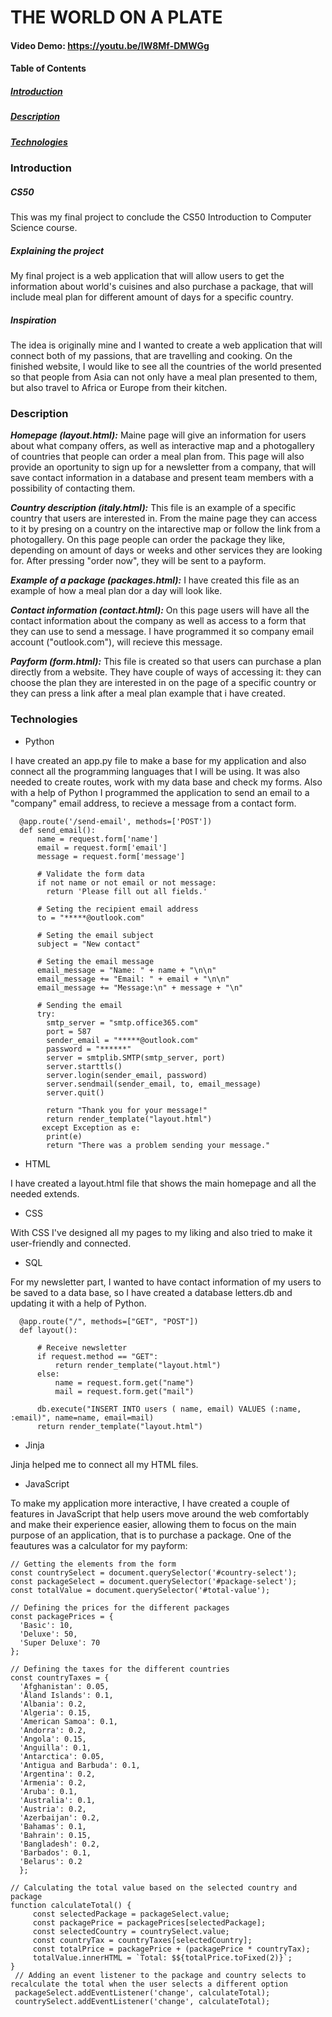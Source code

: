 # THE WORLD ON A PLATE
#### Video Demo:  <https://youtu.be/IW8Mf-DMWGg>

#### Table of Contents
##### [Introduction](#Introduction)
##### [Description](#Description)
##### [Technologies](#Technologies)


### Introduction

##### CS50

This was my final project to conclude the CS50 Introduction to Computer Science course.

##### Explaining the project

My final project is a web application that will allow users to get the information about world's cuisines and also purchase a package, that will include meal plan for different amount of days for a specific country.

##### Inspiration

The idea is originally mine and I wanted to create a web application that will connect both of my passions, that are travelling and cooking. On the finished website, I would like to see all the countries of the world presented so that people from Asia can not only have a meal plan presented to them, but also travel to Africa or Europe from their kitchen.
### Description

***Homepage (layout.html):***
 Maine page will give an information for users about what company offers, as well as interactive map and a photogallery of countries that people can order a meal plan from. This page will also provide an oportunity to sign up for a newsletter from a company, that will save contact information in a database and present team members with a possibility of contacting them.

***Country description (italy.html):***
  This file is an example of a specific country that users are interested in. From the maine page they can access to it by presing on a country on the intarective map or follow the link from a photogallery. On this page people can order the package they like, depending on amount of days or weeks and other services they are looking for. After pressing "order now", they will be sent to a payform.

***Example of a package (packages.html):***
  I have created this file as an example of how a meal plan dor a day will look like.

***Contact information (contact.html):***
  On this page users will have all the contact information about the company as well as access to a form that they can use to send a message. I have programmed it so company email account ("outlook.com"), will recieve this message.

***Payform (form.html):***
  This file is created so that users can purchase a plan directly from a website. They have couple of ways of accessing it: they can choose the plan they are interested in on the page of a specific country or they can press a link after a meal plan example that i have created.


### Technologies

* Python

I have created an app.py file to make a base for my application and also connect all the programming languages that I will be using. It was also needed to create routes, work with my data base and check my forms. Also with a help of Python I programmed the application to send an email to a "company" email address, to recieve a message from a contact form.

      @app.route('/send-email', methods=['POST'])
      def send_email():
          name = request.form['name']
          email = request.form['email']
          message = request.form['message']

          # Validate the form data
          if not name or not email or not message:
            return 'Please fill out all fields.'

          # Seting the recipient email address
          to = "*****@outlook.com"

          # Seting the email subject
          subject = "New contact"

          # Seting the email message
          email_message = "Name: " + name + "\n\n"
          email_message += "Email: " + email + "\n\n"
          email_message += "Message:\n" + message + "\n"

          # Sending the email
          try:
            smtp_server = "smtp.office365.com"
            port = 587
            sender_email = "*****@outlook.com"
            password = "******"
            server = smtplib.SMTP(smtp_server, port)
            server.starttls()
            server.login(sender_email, password)
            server.sendmail(sender_email, to, email_message)
            server.quit()

            return "Thank you for your message!"
            return render_template("layout.html")
           except Exception as e:
            print(e)
            return "There was a problem sending your message."


* HTML

I have created a layout.html file that shows the main homepage and all the needed extends.

* CSS

With CSS I've designed all my pages to my liking and also tried to make it user-friendly and connected.

* SQL

For my newsletter part, I wanted to have contact information of my users to be saved to a data base, so I have created a database letters.db and updating it with a help of Python.

      @app.route("/", methods=["GET", "POST"])
      def layout():

          # Receive newsletter
          if request.method == "GET":
              return render_template("layout.html")
          else:
              name = request.form.get("name")
              mail = request.form.get("mail")

          db.execute("INSERT INTO users ( name, email) VALUES (:name, :email)", name=name, email=mail)
          return render_template("layout.html")

* Jinja

Jinja helped me to connect all my HTML files.

* JavaScript

To make my application more interactive, I have created a couple of features in JavaScript that help users move around the web comfortably and make their experience easier, allowing them to focus on the main purpose of an application, that is to purchase a package. One of the feautures was a calculator for my payform:

    // Getting the elements from the form
    const countrySelect = document.querySelector('#country-select');
    const packageSelect = document.querySelector('#package-select');
    const totalValue = document.querySelector('#total-value');

    // Defining the prices for the different packages
    const packagePrices = {
      'Basic': 10,
      'Deluxe': 50,
      'Super Deluxe': 70
    };

    // Defining the taxes for the different countries
    const countryTaxes = {
      'Afghanistan': 0.05,
      'Åland Islands': 0.1,
      'Albania': 0.2,
      'Algeria': 0.15,
      'American Samoa': 0.1,
      'Andorra': 0.2,
      'Angola': 0.15,
      'Anguilla': 0.1,
      'Antarctica': 0.05,
      'Antigua and Barbuda': 0.1,
      'Argentina': 0.2,
      'Armenia': 0.2,
      'Aruba': 0.1,
      'Australia': 0.1,
      'Austria': 0.2,
      'Azerbaijan': 0.2,
      'Bahamas': 0.1,
      'Bahrain': 0.15,
      'Bangladesh': 0.2,
      'Barbados': 0.1,
      'Belarus': 0.2
      };

    // Calculating the total value based on the selected country and package
    function calculateTotal() {
         const selectedPackage = packageSelect.value;
         const packagePrice = packagePrices[selectedPackage];
         const selectedCountry = countrySelect.value;
         const countryTax = countryTaxes[selectedCountry];
         const totalPrice = packagePrice + (packagePrice * countryTax);
         totalValue.innerHTML = `Total: $${totalPrice.toFixed(2)}`;
    }
     // Adding an event listener to the package and country selects to recalculate the total when the user selects a different option
     packageSelect.addEventListener('change', calculateTotal);
     countrySelect.addEventListener('change', calculateTotal);



